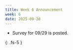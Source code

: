 ```yaml
---
title: Week 6 Announcement
week: 6
date: 2025-09-28
---
```


* Survey for 09/29 is posted.

{: .fs-5 }

